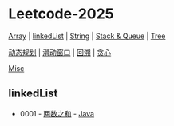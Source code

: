 # Leetcode-2025


[Array](#array) | [linkedList](#linkedlist) | [String](#string) | [Stack & Queue](#stack--queue) | [Tree](#tree)

[动态规划](#动态规划) | [滑动窗口](#滑动窗口) | [回溯](#回溯) | [贪心](#贪心)

[Misc](#misc)


## linkedList


- 0001 - [两数之和](https://leetcode.cn/problems/two-sum/description/) - [Java](java/src/main/java/q0001/Solution.java)